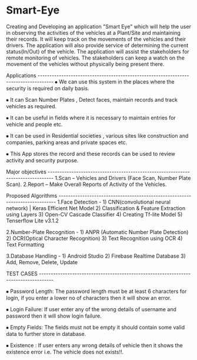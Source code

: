 # Smart-Eye

Creating and Developing an application "Smart Eye" which will help the user in observing the activities of the vehicles at a Plant/Site and maintaining their records. It will keep track on the movements of the vehicles and their drivers. The application will also provide service of determining the current status(In/Out) of the vehicle. The application will assist the stakeholders for remote monitoring of vehicles. The stakeholders can keep a watch on the movement of the vehicles without physically being present there.

Applications ------------------------------------------------------------------------------------ ⦁ We can use this system in the places where the security is required on daily basis.

⦁ It can Scan Number Plates , Detect faces, maintain records and track vehicles as required.

⦁ It can be useful in fields where it is necessary to maintain entries for vehicle and people etc.

⦁ It can be used in Residential societies , various sites like construction and companies, parking areas and private spaces etc.

⦁ This App stores the record and these records can be used to review activity and security purpose.

Major objectives -------------------------------------------------------------------------------- 1.Scan – Vehicles and Drivers (Face Scan, Number Plate Scan). 2.Report – Make Overall Reports of Activity of the Vehicles.

Proposed Algorithms ----------------------------------------------------------------------------- 1.Face Detection - 1) CNN(convolutional neural network) | Keras Efficient Net Model 2) Classification & Feature Extraction using Layers 3) Open-CV Cascade Classifier 4) Creating Tf-lite Model 5) Tenserflow Lite v3.1.2

2.Number-Plate Recognition - 1) ANPR (Automatic Number Plate Detection) 2) OCR(Optical Character Recognition) 3) Text Recognition using OCR 4) Text Formatting

3.Database Handling - 1) Android Studio 2) Firebase Realtime Database 3) Add, Remove, Delete, Update

TEST CASES ------------------------------------------------------------------------------------

⦁ Password Length: The password length must be at least 6 characters for login, if you enter a lower no of characters then it will show an error.

⦁ Login Failure: If user enter any of the wrong details of username and password then it will show login failure.

⦁ Empty Fields: The fields must not be empty it should contain some valid data to further store in database.

⦁ Existence : If user enters any wrong details of vehicle then it shows the existence error i.e. The vehicle does not exists!!.
